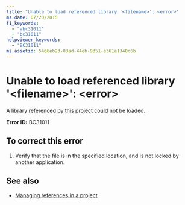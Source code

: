 ```yaml
---
title: "Unable to load referenced library '<filename>': <error>"
ms.date: 07/20/2015
f1_keywords: 
  - "vbc31011"
  - "bc31011"
helpviewer_keywords: 
  - "BC31011"
ms.assetid: 5466eb23-03ad-44eb-9351-e361a1340c6b
---
```

# Unable to load referenced library '\<filename>': \<error>
A library referenced by this project could not be loaded.  
  
 **Error ID:** BC31011  
  
## To correct this error  
  
1.  Verify that the file is in the specified location, and is not locked by another application.  
  
## See also
- [Managing references in a project](/visualstudio/ide/managing-references-in-a-project)
